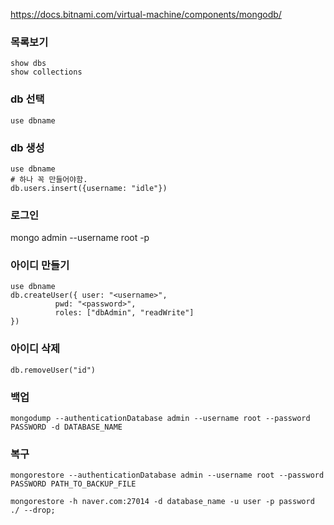 https://docs.bitnami.com/virtual-machine/components/mongodb/

### 목록보기
```
show dbs
show collections
```


### db 선택
```
use dbname
```


### db 생성
```
use dbname
# 하나 꼭 만들어야함.
db.users.insert({username: "idle"})
```

### 로그인
mongo admin --username root -p

### 아이디 만들기
```
use dbname
db.createUser({ user: "<username>",
          pwd: "<password>",
          roles: ["dbAdmin", "readWrite"]
})
```

### 아이디 삭제
```
db.removeUser("id")
```

### 백업
````
mongodump --authenticationDatabase admin --username root --password PASSWORD -d DATABASE_NAME
````

### 복구
```
mongorestore --authenticationDatabase admin --username root --password PASSWORD PATH_TO_BACKUP_FILE

mongorestore -h naver.com:27014 -d database_name -u user -p password ./ --drop;
```
